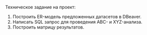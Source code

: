 Техническое задание на проект:

1. Построить ER-модель предложенных датасетов в DBeaver.
2. Написать SQL запрос для проведения ABC- и XYZ-анализа.
3. Построить матрицу результатов. 
